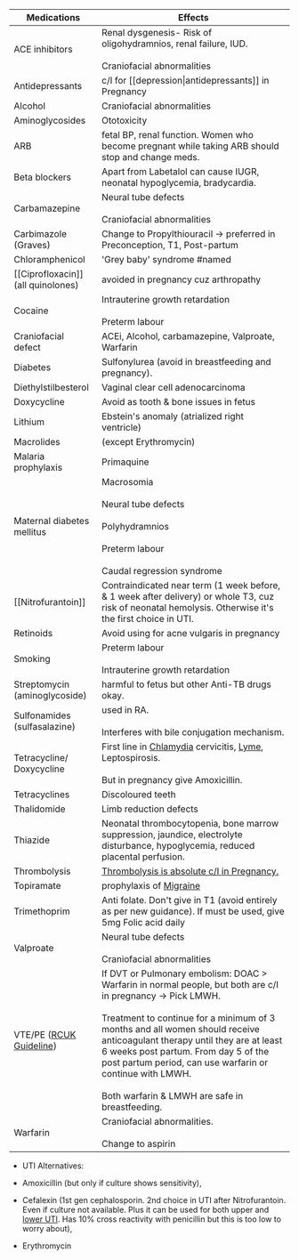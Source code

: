 | Medications                                                                                                                                                                                                   | Effects                                                                                                                                                                                                                                                                                                                                                                                                                                                                                                                                                                                                                                                                   |
| ------------------------------------------------------------------------------------------------------------------------------------------------------------------------------------------------------------- | ------------------------------------------------------------------------------------------------------------------------------------------------------------------------------------------------------------------------------------------------------------------------------------------------------------------------------------------------------------------------------------------------------------------------------------------------------------------------------------------------------------------------------------------------------------------------------------------------------------------------------------------------------------------------- |
| ACE inhibitors                                                                                                                                                                                                | Renal dysgenesis- Risk of oligohydramnios, renal failure, IUD.<br><br>Craniofacial abnormalities                                                                                                                                                                                                                                                                                                                                                                                                                                                                                                                                                                          |
| Antidepressants                                                                                                                                                                                               | c/I for [[depression\|antidepressants]] in Pregnancy                                                                                                                                                                                                                                                                                                                                                                                                                                                                                                                                                                                                                      |
| Alcohol                                                                                                                                                                                                       | Craniofacial abnormalities                                                                                                                                                                                                                                                                                                                                                                                                                                                                                                                                                                                                                                                |
| Aminoglycosides                                                                                                                                                                                               | Ototoxicity                                                                                                                                                                                                                                                                                                                                                                                                                                                                                                                                                                                                                                                               |
| ARB                                                                                                                                                                                                           | fetal BP, renal function. Women who become pregnant while taking ARB should stop and change meds.                                                                                                                                                                                                                                                                                                                                                                                                                                                                                                                                                                         |
| Beta blockers                                                                                                                                                                                                 | Apart from Labetalol can cause IUGR, neonatal hypoglycemia, bradycardia.                                                                                                                                                                                                                                                                                                                                                                                                                                                                                                                                                                                                  |
| Carbamazepine                                                                                                                                                                                                 | Neural tube defects<br><br>Craniofacial abnormalities                                                                                                                                                                                                                                                                                                                                                                                                                                                                                                                                                                                                                     |
| Carbimazole (Graves)                                                                                                                                                                                          | Change to Propylthiouracil -> preferred in Preconception, T1, Post-partum                                                                                                                                                                                                                                                                                                                                                                                                                                                                                                                                                                                                 |
| Chloramphenicol                                                                                                                                                                                               | 'Grey baby' syndrome #named                                                                                                                                                                                                                                                                                                                                                                                                                                                                                                                                                                                                                                               |
| [[Ciprofloxacin]] (all quinolones)                                                                                                                                                                            | avoided in pregnancy cuz arthropathy                                                                                                                                                                                                                                                                                                                                                                                                                                                                                                                                                                                                                                      |
| Cocaine                                                                                                                                                                                                       | Intrauterine growth retardation<br><br>Preterm labour                                                                                                                                                                                                                                                                                                                                                                                                                                                                                                                                                                                                                     |
| Craniofacial defect                                                                                                                                                                                           | ACEi, Alcohol, carbamazepine, Valproate, Warfarin                                                                                                                                                                                                                                                                                                                                                                                                                                                                                                                                                                                                                         |
| Diabetes                                                                                                                                                                                                      | Sulfonylurea (avoid in breastfeeding and pregnancy).                                                                                                                                                                                                                                                                                                                                                                                                                                                                                                                                                                                                                      |
| Diethylstilbesterol                                                                                                                                                                                           | Vaginal clear cell adenocarcinoma                                                                                                                                                                                                                                                                                                                                                                                                                                                                                                                                                                                                                                         |
| Doxycycline                                                                                                                                                                                                   | Avoid as tooth & bone issues in fetus                                                                                                                                                                                                                                                                                                                                                                                                                                                                                                                                                                                                                                     |
| Lithium                                                                                                                                                                                                       | Ebstein's anomaly (atrialized right ventricle)                                                                                                                                                                                                                                                                                                                                                                                                                                                                                                                                                                                                                            |
| Macrolides                                                                                                                                                                                                    | (except Erythromycin)                                                                                                                                                                                                                                                                                                                                                                                                                                                                                                                                                                                                                                                     |
| Malaria prophylaxis                                                                                                                                                                                           | Primaquine                                                                                                                                                                                                                                                                                                                                                                                                                                                                                                                                                                                                                                                                |
| Maternal diabetes mellitus                                                                                                                                                                                    | Macrosomia<br><br>Neural tube defects<br><br>Polyhydramnios<br><br>Preterm labour<br><br>Caudal regression syndrome                                                                                                                                                                                                                                                                                                                                                                                                                                                                                                                                                       |
| [[Nitrofurantoin]]                                                                                                                                                                                            | Contraindicated near term (1 week before, & 1 week after delivery) or whole T3, cuz risk of neonatal hemolysis. Otherwise it's the first choice in UTI.                                                                                                                                                                                                                                                                                                                                                                                                                                                                                                                   |
| Retinoids                                                                                                                                                                                                     | Avoid using for acne vulgaris in pregnancy                                                                                                                                                                                                                                                                                                                                                                                                                                                                                                                                                                                                                                |
| Smoking                                                                                                                                                                                                       | Preterm labour<br><br>Intrauterine growth retardation                                                                                                                                                                                                                                                                                                                                                                                                                                                                                                                                                                                                                     |
| Streptomycin (aminoglycoside)                                                                                                                                                                                 | harmful to fetus but other Anti-TB drugs okay.                                                                                                                                                                                                                                                                                                                                                                                                                                                                                                                                                                                                                            |
| Sulfonamides (sulfasalazine)                                                                                                                                                                                  | used in RA.<br><br>Interferes with bile conjugation mechanism.                                                                                                                                                                                                                                                                                                                                                                                                                                                                                                                                                                                                            |
| Tetracycline/ Doxycycline                                                                                                                                                                                     | First line in [Chlamydia](onenote:#Infectious%20disease&section-id={210C3954-BE8B-A24C-8E7F-F1B991349700}&page-id={AAC77D20-727D-4F7C-BBBE-C0E1BEFF451D}&object-id={7DDF5FC6-9A73-4710-A4CC-7CC861EA46B3}&17&base-path=https://d.docs.live.net/450c0e1b0b9c7922/Documents/Onenote/MBBS/PLAB%201%20+%20MSRA.one) cervicitis, [Lyme](onenote:#Dermatology&section-id={210C3954-BE8B-A24C-8E7F-F1B991349700}&page-id={96310278-2E9C-4E74-AE37-8F5A309DCD0A}&object-id={B21ACC1E-1986-433F-8F3A-22CAB88DF524}&33&base-path=https://d.docs.live.net/450c0e1b0b9c7922/Documents/Onenote/MBBS/PLAB%201%20+%20MSRA.one), Leptospirosis.<br><br>But in pregnancy give Amoxicillin. |
| Tetracyclines                                                                                                                                                                                                 | Discoloured teeth                                                                                                                                                                                                                                                                                                                                                                                                                                                                                                                                                                                                                                                         |
| Thalidomide                                                                                                                                                                                                   | Limb reduction defects                                                                                                                                                                                                                                                                                                                                                                                                                                                                                                                                                                                                                                                    |
| Thiazide                                                                                                                                                                                                      | Neonatal thrombocytopenia, bone marrow suppression, jaundice, electrolyte disturbance, hypoglycemia, reduced placental perfusion.                                                                                                                                                                                                                                                                                                                                                                                                                                                                                                                                         |
| Thrombolysis                                                                                                                                                                                                  | [Thrombolysis is absolute c/I in Pregnancy.](onenote:#CNS,%20Psych&section-id={210C3954-BE8B-A24C-8E7F-F1B991349700}&page-id={36435466-1956-4089-BD96-CF2298AEF2F6}&object-id={7CF43573-5896-4990-9F6B-E08AC9DF5852}&55&base-path=https://d.docs.live.net/450c0e1b0b9c7922/Documents/Onenote/MBBS/PLAB%201%20+%20MSRA.one)                                                                                                                                                                                                                                                                                                                                                |
| Topiramate                                                                                                                                                                                                    | prophylaxis of [Migraine](http://v)                                                                                                                                                                                                                                                                                                                                                                                                                                                                                                                                                                                                                                       |
| Trimethoprim                                                                                                                                                                                                  | Anti folate. Don't give in T1 (avoid entirely as per new guidance). If must be used, give 5mg Folic acid daily                                                                                                                                                                                                                                                                                                                                                                                                                                                                                                                                                            |
| Valproate                                                                                                                                                                                                     | Neural tube defects<br><br>Craniofacial abnormalities                                                                                                                                                                                                                                                                                                                                                                                                                                                                                                                                                                                                                     |
| VTE/PE ([RCUK Guideline](https://www.rcog.org.uk/guidance/browse-all-guidance/green-top-guidelines/thrombosis-and-embolism-during-pregnancy-and-the-puerperium-acute-management-green-top-guideline-no-37b/)) | If DVT or Pulmonary embolism: DOAC > Warfarin in normal people, but both are c/I in pregnancy -> Pick LMWH.<br><br>Treatment to continue for a minimum of 3 months and all women should receive anticoagulant therapy until they are at least 6 weeks post partum. From day 5 of the post partum period, can use warfarin or continue with LMWH.<br><br>Both warfarin & LMWH are safe in breastfeeding.                                                                                                                                                                                                                                                                   |
| Warfarin                                                                                                                                                                                                      | Craniofacial abnormalities.<br><br>Change to aspirin                                                                                                                                                                                                                                                                                                                                                                                                                                                                                                                                                                                                                      |

- UTI Alternatives:

- Amoxicillin (but only if culture shows sensitivity),
- Cefalexin (1st gen cephalosporin. 2nd choice in UTI after Nitrofurantoin. Even if culture not available. Plus it can be used for both upper and [lower UTI](onenote:#Nephrology&section-id={145871C2-3C63-4A25-A087-79EA3E5CD53A}&page-id={2D2A9352-3D83-44A8-977A-31B8E3FF414E}&object-id={6A72BD48-34E7-42AC-8FDA-DFAFD5BB9CB3}&8C&base-path=https://d.docs.live.net/450c0e1b0b9c7922/Documents/Onenote/MBBS/PLAB.one). Has 10% cross reactivity with penicillin but this is too low to worry about),
- Erythromycin